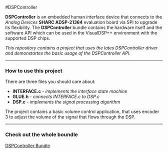 #DSPController


__DSPController__ is an embedded human interface device that connects to the _Analog Devices_ __SHARC ADSP-21364__ evaluation board via SPI to upgrade its flexibility. The __DSPController__ bundle contains the hardware itself and the software API which can be used in the VisualDSP++ environment with the supported DSP chips.



_This repository contains a project that uses the lates DSPController driver and  demonstartes the basic usage of the  DSPController API._

---

### How to use this project

There are three files you should care about:

- __INTERFACE.c__ - _implements the interface state machine_
- __GLUE.h__ - _connects INTERFACE.c to DSP.c_
- __DSP.c__ - _implements the signal processing algorithm_

The project contains a basic volume control application, that uses encoder 3 to adjust the volume of the signal that flows through the DSP.

---

### Check out the whole boundle

[DSPController Bundle](https://github.com/tiborsimon/DSPController-Bundle)


